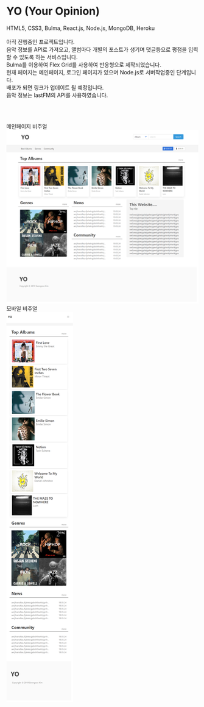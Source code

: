 # YO (Your Opinion)

<p>
  HTML5, CSS3, Bulma, React.js, Node.js, MongoDB, Heroku<br/><br/>
  아직 진행중인 프로젝트입니다. <br/>
  음악 정보를 API로 가져오고, 앨범마다 개별의 포스트가 생기며 댓글등으로 평점을 입력할 수 있도록 하는 서비스입니다.<br/>
  Bulma를 이용하여 Flex Grid를 사용하여 반응형으로 제작되었습니다.<br/>
  현재 페이지는 메인페이지, 로그인 페이지가 있으며 Node.js로 서버작업중인 단계입니다.<br/>
  배포가 되면 링크가 업데이트 될 예정입니다.<br/>
  음악 정보는 lastFM의 API를 사용하였습니다.<br/>
</p><br/><br/>


메인페이지 비주얼<br/>
<img src="main_visual.png" alt="메인 비주얼">
<br/>
모바일 비주얼<br/>
<img src="mobile_main_visual.png" alt="메인 비주얼">